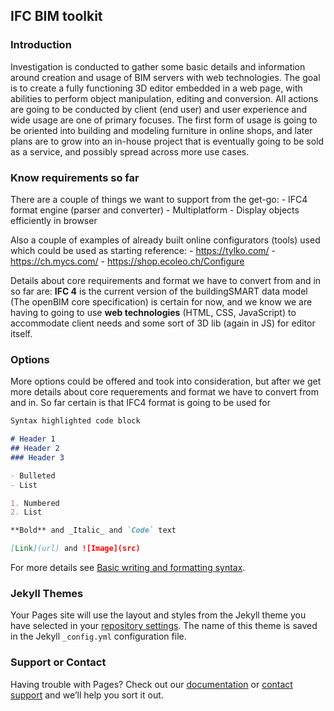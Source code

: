 ## IFC BIM toolkit

### Introduction

Investigation is conducted to gather some basic details and information around creation and usage of BIM servers with web technologies.
The goal is to create a fully functioning 3D editor embedded in a web page, with abilities to perform object manipulation, editing and conversion.
All actions are going to be conducted by client (end user) and user experience and wide usage are one of primary focuses.
The first form of usage is going to be oriented into building and modeling furniture in online shops, and later plans are to grow into an in-house project that is eventually going to be sold as a service, and possibly spread across more use cases.

### Know requirements so far

There are a couple of things we want to support from the get-go:
    - IFC4 format engine (parser and converter)
    - Multiplatform
    - Display objects efficiently in browser

Also a couple of examples of already built online configurators (tools) used which could be used as starting reference:
    - https://tylko.com/
    - https://ch.mycs.com/
    - https://shop.ecoleo.ch/Configure


Details about core requirements and format we have to convert from and in so far are:
**IFC 4** is the current version of the buildingSMART data model (The openBIM core specification) is certain for now, and we know we are having to going to use **web technologies** (HTML, CSS, JavaScript) to accommodate client needs and some sort of 3D lib (again in JS) for editor itself.


### Options

More options could be offered and took into consideration, but after we get more details about core requerements and format we have to convert from and in.
So far certain is that IFC4 format is going to be used for 

```markdown
Syntax highlighted code block

# Header 1
## Header 2
### Header 3

- Bulleted
- List

1. Numbered
2. List

**Bold** and _Italic_ and `Code` text

[Link](url) and ![Image](src)
```

For more details see [Basic writing and formatting syntax](https://docs.github.com/en/github/writing-on-github/getting-started-with-writing-and-formatting-on-github/basic-writing-and-formatting-syntax).

### Jekyll Themes

Your Pages site will use the layout and styles from the Jekyll theme you have selected in your [repository settings](https://github.com/NikolaStanisavljevic/bim-demo.github.io/settings/pages). The name of this theme is saved in the Jekyll `_config.yml` configuration file.

### Support or Contact

Having trouble with Pages? Check out our [documentation](https://docs.github.com/categories/github-pages-basics/) or [contact support](https://support.github.com/contact) and we’ll help you sort it out.
